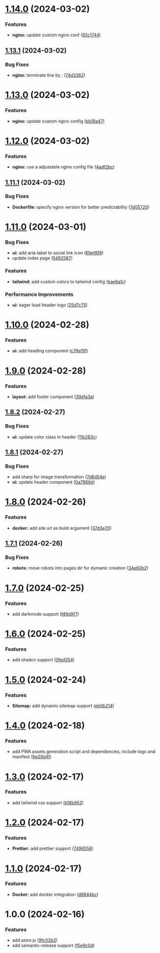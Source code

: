 # [1.14.0](https://github.com/deployn/astro-deploy/compare/v1.13.1...v1.14.0) (2024-03-02)


### Features

* **nginx:** update custom nginx conf ([92c1744](https://github.com/deployn/astro-deploy/commit/92c174491c79ade07afb55134a88ca282b635687))

## [1.13.1](https://github.com/deployn/astro-deploy/compare/v1.13.0...v1.13.1) (2024-03-02)


### Bug Fixes

* **nginx:** terminate line by ; ([74d3362](https://github.com/deployn/astro-deploy/commit/74d33622d7b7a326ab137656742cb1f4d4a26205))

# [1.13.0](https://github.com/deployn/astro-deploy/compare/v1.12.0...v1.13.0) (2024-03-02)


### Features

* **nginx:** update custom nginx config ([bb18a47](https://github.com/deployn/astro-deploy/commit/bb18a4757970a6c9c38217ee615cf2b0a3451d68))

# [1.12.0](https://github.com/deployn/astro-deploy/compare/v1.11.1...v1.12.0) (2024-03-02)


### Features

* **nginx:** use a adjustable nginx config file ([4adf2bc](https://github.com/deployn/astro-deploy/commit/4adf2bc3ece107c1dc9ebdb55c9ceb99e8862eb7))

## [1.11.1](https://github.com/deployn/astro-deploy/compare/v1.11.0...v1.11.1) (2024-03-02)


### Bug Fixes

* **Dockerfile:** specify nginx version for better predictability ([7d05720](https://github.com/deployn/astro-deploy/commit/7d057206d64923e8ae369e90ab1d16debc90e802))

# [1.11.0](https://github.com/deployn/astro-deploy/compare/v1.10.0...v1.11.0) (2024-03-01)


### Bug Fixes

* **ui:** add aria-label to social link icon ([69ef8f9](https://github.com/deployn/astro-deploy/commit/69ef8f965915987f2002b7c6f141f9740c09b9e5))
* update index page ([5492587](https://github.com/deployn/astro-deploy/commit/54925872ec3db54b7214fa2f1390617402b0b496))


### Features

* **tailwind:** add custom colors to tailwind config ([bae6a1c](https://github.com/deployn/astro-deploy/commit/bae6a1c4f02e222a73b5dce4c3d72c16623681a2))


### Performance Improvements

* **ui:** eager load header logo ([25d7c75](https://github.com/deployn/astro-deploy/commit/25d7c75d942047b61535208ae111a4cb3cf74ee2))

# [1.10.0](https://github.com/deployn/astro-deploy/compare/v1.9.0...v1.10.0) (2024-02-28)


### Features

* **ui:** add heading component ([c76e15f](https://github.com/deployn/astro-deploy/commit/c76e15ff2fdb817113be4a06f21a211048919444))

# [1.9.0](https://github.com/deployn/astro-deploy/compare/v1.8.2...v1.9.0) (2024-02-28)


### Features

* **layout:** add footer component ([39dfa3a](https://github.com/deployn/astro-deploy/commit/39dfa3a8fcd7d9a447625fba5290f45affea9b4a))

## [1.8.2](https://github.com/deployn/astro-deploy/compare/v1.8.1...v1.8.2) (2024-02-27)


### Bug Fixes

* **ui:** update color class in header ([11b283c](https://github.com/deployn/astro-deploy/commit/11b283c63b11a426e87fbe5ef40dc86d952537f8))

## [1.8.1](https://github.com/deployn/astro-deploy/compare/v1.8.0...v1.8.1) (2024-02-27)


### Bug Fixes

* add sharp for image transformation ([7d8d54e](https://github.com/deployn/astro-deploy/commit/7d8d54ef15c8088bf3a2ba00fa0569b1ea45636b))
* **ui:** update header component ([0a7966d](https://github.com/deployn/astro-deploy/commit/0a7966d4d9001fe4321483e83a325e756cf7049c))

# [1.8.0](https://github.com/deployn/astro-deploy/compare/v1.7.1...v1.8.0) (2024-02-26)


### Features

* **docker:** add site url as build argument ([37d3e70](https://github.com/deployn/astro-deploy/commit/37d3e7029d08d6d3bab7f1312565ed8e619a0982))

## [1.7.1](https://github.com/deployn/astro-deploy/compare/v1.7.0...v1.7.1) (2024-02-26)


### Bug Fixes

* **robots:** move robots into pages dir for dymanic creation ([34e60b2](https://github.com/deployn/astro-deploy/commit/34e60b237c64411092b086c739c46ab5c447fa14))

# [1.7.0](https://github.com/deployn/astro-deploy/compare/v1.6.0...v1.7.0) (2024-02-25)


### Features

* add darkmode support ([f49d9f7](https://github.com/deployn/astro-deploy/commit/f49d9f791ace59f3eeb1468265064b5c9eb8d03b))

# [1.6.0](https://github.com/deployn/astro-deploy/compare/v1.5.0...v1.6.0) (2024-02-25)


### Features

* add shadcn support ([0fed354](https://github.com/deployn/astro-deploy/commit/0fed3542a4875c7ea81f52d9c48fec0a6aecce36))

# [1.5.0](https://github.com/deployn/astro-deploy/compare/v1.4.0...v1.5.0) (2024-02-24)


### Features

* **Sitemap:** add dynamic sitemap support ([eb0b214](https://github.com/deployn/astro-deploy/commit/eb0b214054cebb5901ceee20db44e28212f03e09))

# [1.4.0](https://github.com/deployn/astro-deploy/compare/v1.3.0...v1.4.0) (2024-02-18)


### Features

* add PWA assets generation script and dependencies, include logo and manifest ([6e29d4f](https://github.com/deployn/astro-deploy/commit/6e29d4fe79b5ae76c03578903e5d26b87c3e54b3))

# [1.3.0](https://github.com/deployn/astro-deploy/compare/v1.2.0...v1.3.0) (2024-02-17)


### Features

* add tailwind css support ([b18b952](https://github.com/deployn/astro-deploy/commit/b18b95274bbef9be60610efba155f89e92c9798e))

# [1.2.0](https://github.com/deployn/astro-deploy/compare/v1.1.0...v1.2.0) (2024-02-17)


### Features

* **Prettier:** add prettier support ([7496556](https://github.com/deployn/astro-deploy/commit/74965569188816d773017dc70aa451760adfdeea))

# [1.1.0](https://github.com/deployn/astro-deploy/compare/v1.0.0...v1.1.0) (2024-02-17)


### Features

* **Docker:** add docker integration ([d8844bc](https://github.com/deployn/astro-deploy/commit/d8844bc907db3be48f8322eba6b41abf1400f213))

# 1.0.0 (2024-02-16)


### Features

* add astro.js ([9fc02b3](https://github.com/deployn/astro-deploy/commit/9fc02b366d90ccb4828a1d1bd26a5730e1afeabb))
* add semantic-release support ([f5e9c0d](https://github.com/deployn/astro-deploy/commit/f5e9c0da89fdf4aa96621826d9c809c1b48465ee))
